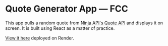 # Quote Generator App — FCC

This app pulls a random quote from <a href="https://api-ninjas.com/api/quotes">Ninja API's Quote API</a> and displays it on screen. It is built using React as a matter of practice.

<a href="https://quoter-client-side.onrender.com/">View it here</a> deployed on Render.
